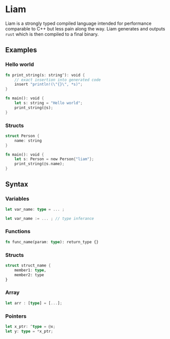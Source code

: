 # Liam
Liam is a strongly typed compiled language intended for performance comparable to C++ but less pain along the way. Liam generates and outputs `rust` which is then compiled to a final binary. 

## Examples
### Hello world
```rust
fn print_string(s: string^): void {
    // exact insertion into generated code
    insert "println!(\"{}\", *s)";
}

fn main(): void {
    let s: string = "Hello world";
    print_string(@s);
}
```

### Structs
```rust
struct Person {
    name: string
}

fn main(): void {
    let s: Person = new Person{"liam"};
    print_string(@s.name);
}
```

## Syntax
### Variables
```rust
let var_name: type = ... ;
```
```rust
let var_name := ... ; // type inferance
```

### Functions
```rust
fn func_name(param: type): return_type {}
```

### Structs
```rust
struct struct_name {
    member1: type,
    member2: type
}
```

### Array
```rust
let arr : [type] = [...];
```

### Pointers
```rust
let x_ptr: ^type = @x;
let y: type = *x_ptr;
```

